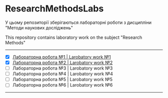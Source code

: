 # ResearchMethodsLabs
У цьому репозиторії зберігаються лабораторні роботи з дисципліни "Методи наукових досліджень"

This repository contains laboratory work on the subject "Research Methods"

--------------------------------------------------------------------------
- [x] [Лабораторна робота №1 | Larobatory work №1](https://github.com/rmnstepaniuk/ResearchMethodsLabs/tree/main/%D0%9B%D0%B0%D0%B1%D0%BE%D1%80%D0%B0%D1%82%D0%BE%D1%80%D0%BD%D0%B0%20%D1%80%D0%BE%D0%B1%D0%BE%D1%82%D0%B0%20%E2%84%961)
- [x] [Лабораторна робота №2 | Larobatory work №2](https://github.com/rmnstepaniuk/ResearchMethodsLabs/tree/main/%D0%9B%D0%B0%D0%B1%D0%BE%D1%80%D0%B0%D1%82%D0%BE%D1%80%D0%BD%D0%B0%20%D1%80%D0%BE%D0%B1%D0%BE%D1%82%D0%B0%20%E2%84%962)
- [ ] Лабораторна робота №3 | Larobatory work №3
- [ ] Лабораторна робота №4 | Larobatory work №4
- [ ] Лабораторна робота №5 | Larobatory work №5
- [ ] Лабораторна робота №6 | Larobatory work №6
--------------------------------------------------------------------------
